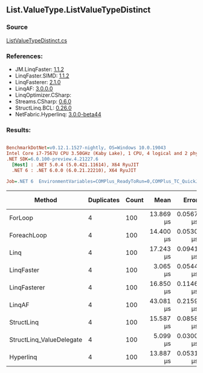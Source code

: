 ﻿## List.ValueType.ListValueTypeDistinct

### Source
[ListValueTypeDistinct.cs](../LinqBenchmarks/List/ValueType/ListValueTypeDistinct.cs)

### References:
- JM.LinqFaster: [1.1.2](https://www.nuget.org/packages/JM.LinqFaster/1.1.2)
- LinqFaster.SIMD: [1.1.2](https://www.nuget.org/packages/LinqFaster.SIMD/1.0.3)
- LinqFasterer: [2.1.0](https://www.nuget.org/packages/LinqFasterer/2.1.0)
- LinqAF: [3.0.0.0](https://www.nuget.org/packages/LinqAF/3.0.0.0)
- LinqOptimizer.CSharp: [](https://www.nuget.org/packages/LinqOptimizer.CSharp/)
- Streams.CSharp: [0.6.0](https://www.nuget.org/packages/Streams.CSharp/0.6.0)
- StructLinq.BCL: [0.26.0](https://www.nuget.org/packages/StructLinq/0.26.0)
- NetFabric.Hyperlinq: [3.0.0-beta44](https://www.nuget.org/packages/NetFabric.Hyperlinq/3.0.0-beta44)

### Results:
``` ini

BenchmarkDotNet=v0.12.1.1527-nightly, OS=Windows 10.0.19043
Intel Core i7-7567U CPU 3.50GHz (Kaby Lake), 1 CPU, 4 logical and 2 physical cores
.NET SDK=6.0.100-preview.4.21227.6
  [Host] : .NET 5.0.4 (5.0.421.11614), X64 RyuJIT
  .NET 6 : .NET 6.0.0 (6.0.21.22210), X64 RyuJIT

Job=.NET 6  EnvironmentVariables=COMPlus_ReadyToRun=0,COMPlus_TC_QuickJitForLoops=1,COMPlus_TieredPGO=1  Runtime=.NET 6.0  

```
|                   Method | Duplicates | Count |      Mean |     Error |    StdDev | Ratio | RatioSD |   Gen 0 | Gen 1 | Gen 2 | Allocated |
|------------------------- |----------- |------ |----------:|----------:|----------:|------:|--------:|--------:|------:|------:|----------:|
|                  ForLoop |          4 |   100 | 13.869 μs | 0.0567 μs | 0.0530 μs |  1.00 |    0.00 | 12.8174 |     - |     - |  26,976 B |
|              ForeachLoop |          4 |   100 | 14.400 μs | 0.0530 μs | 0.0496 μs |  1.04 |    0.01 | 12.8174 |     - |     - |  26,976 B |
|                     Linq |          4 |   100 | 17.243 μs | 0.0941 μs | 0.0880 μs |  1.24 |    0.01 | 12.8174 |     - |     - |  26,912 B |
|               LinqFaster |          4 |   100 |  3.065 μs | 0.0544 μs | 0.0482 μs |  0.22 |    0.00 |  0.0076 |     - |     - |      24 B |
|             LinqFasterer |          4 |   100 | 16.850 μs | 0.1146 μs | 0.1072 μs |  1.21 |    0.01 | 34.8816 |     - |     - |  73,168 B |
|                   LinqAF |          4 |   100 | 43.081 μs | 0.2159 μs | 0.1914 μs |  3.11 |    0.02 | 21.0571 |     - |     - |  44,120 B |
|               StructLinq |          4 |   100 | 15.587 μs | 0.0858 μs | 0.0803 μs |  1.12 |    0.01 |  0.0305 |     - |     - |      64 B |
| StructLinq_ValueDelegate |          4 |   100 |  5.099 μs | 0.0300 μs | 0.0281 μs |  0.37 |    0.00 |       - |     - |     - |         - |
|                Hyperlinq |          4 |   100 | 13.887 μs | 0.0531 μs | 0.0443 μs |  1.00 |    0.01 |       - |     - |     - |         - |
